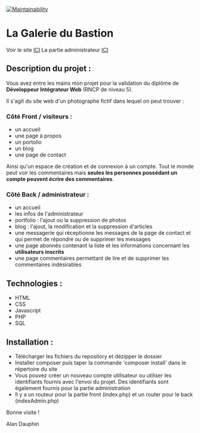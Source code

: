 [![Maintainability](https://api.codeclimate.com/v1/badges/77504e72828d1359c8ce/maintainability)](https://codeclimate.com/github/Beckomatik/Galerie-du-Bastion/maintainability)

# La Galerie du Bastion

Voir le site [ICI](https://lecodedubastion.alwaysdata.net/galeriedubastion/)
La partie administrateur [ICI](https://lecodedubastion.alwaysdata.net/galeriedubastion/indexAdmin.php)

## Description du projet :

Vous avez entre les mains mon projet pour la validation du diplôme de **Développeur Intégrateur Web** (RNCP de niveau 5).

Il s'agit du site web d'un photographe fictif dans lequel on peut trouver : 

### Côté Front / visiteurs :

* un accueil 
* une page à propos
* un portolio
* un blog
* une page de contact 

Ainsi qu'un espace de création et de connexion à un compte. Tout le monde peut voir les commentaires mais **seules les personnes possédant un compte peuvent écrire des commentaires**.

### Côté Back / administrateur :

* un accueil 
* les infos de l'administrateur
* portfolio : l'ajout ou la suppression de photos
* blog : l'ajout, la modification et la suppression d'articles
* une messagerie qui réceptionne les messages de la page de contact et qui permet de répondre ou de supprimer les messages
* une page abonnés contenant la liste et les informations concernant les **utilisateurs inscrits**
* une page commentaires permettant de lire et de supprimer les commentaires indésirables

## Technologies : 

* HTML
* CSS
* Javascript
* PHP
* SQL

## Installation :

* Télécharger les fichiers du repository et dézipper le dossier
* Installer composer puis taper la commande 'composer install' dans le répertoire du site
* Vous pouvez créer un nouveau compte utilisateur ou utiliser les identifiants fournis avec l'envoi du projet. Des identifiants sont également fournis pour la partie administration
* Il y a un routeur pour la partie front (index.php) et un router pour le back (indexAdmin.php)

Bonne visite !

Alan Dauphin